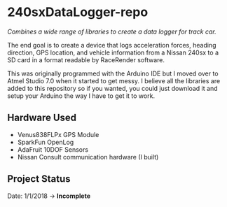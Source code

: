 # 240sxDataLogger-repo
*Combines a wide range of libraries to create a data logger for track car.*

The end goal is to create a device that logs acceleration forces, heading direction, GPS location, and vehicle information from a Nissan 240sx to a SD card in a format readable by RaceRender software. 

This was originally programmed with the Arduino IDE but I moved over to Atmel Studio 7.0 when it started to get messy. I believe all the libraries are added to this repository so if you wanted, you could just download it and setup your Arduino the way I have to get it to work.

## Hardware Used
- Venus838FLPx GPS Module
- SparkFun OpenLog
- AdaFruit 10DOF Sensors
- Nissan Consult communication hardware (I built)

## Project Status
Date: 1/1/2018 -> **Incomplete**

